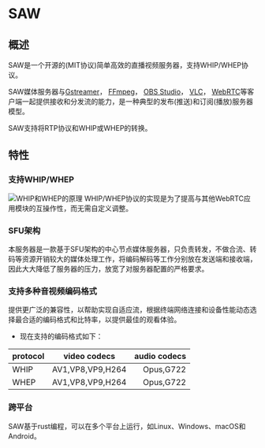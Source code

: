 # SAW
## 概述
SAW是一个开源的(MIT协议)简单高效的直播视频服务器，支持WHIP/WHEP协议。

SAW媒体服务器与[Gstreamer](https://gstreamer.freedesktop.org/)， [FFmpeg](https://ffmpeg.org/)， [OBS Studio](https://obsproject.com/)， [VLC](https://www.videolan.org/)， [WebRTC](https://webrtc.org/)等客户端一起提供接收和分发流的能力，是一种典型的发布(推送)和订阅(播放)服务器模型。

SAW支持将RTP协议和WHIP或WHEP的转换。
## 特性
### 支持WHIP/WHEP
![WHIP和WHEP的原理](/saw.svg)
WHIP[]()/WHEP[]()协议的实现是为了提高与其他WebRTC应用模块的互操作性，而无需自定义调整。
### SFU架构
本服务器是一款基于SFU架构的中心节点媒体服务器，只负责转发，不做合流、转码等资源开销较大的媒体处理工作，将编码解码等工作分别放在发送端和接收端，因此大大降低了服务器的压力，放宽了对服务器配置的严格要求。   
### 支持多种音视频编码格式
提供更广泛的兼容性，以帮助实现自适应流，根据终端网络连接和设备性能动态选择最合适的编码格式和比特率，以提供最佳的观看体验。
- 现在支持的编码格式如下：  
       
| protocol  | video codecs     | audio codecs |
| --------- |:----------------:| ------------:|
|   WHIP    | AV1,VP8,VP9,H264 |   Opus,G722  |
|   WHEP    | AV1,VP8,VP9,H264 |   Opus,G722  |
### 跨平台
SAW基于rust编程，可以在多个平台上运行，如Linux、Windows、macOS和Android。


